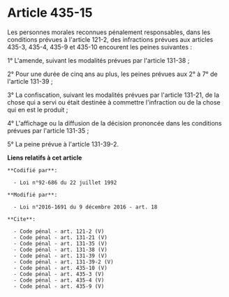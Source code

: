 # Article 435-15

Les personnes morales reconnues pénalement responsables, dans les conditions prévues à l'article 121-2, des infractions
prévues aux articles 435-3, 435-4, 435-9 et 435-10 encourent les peines suivantes :

1° L'amende, suivant les modalités prévues par l'article 131-38 ;

2° Pour une durée de cinq ans au plus, les peines prévues aux 2° à 7° de l'article 131-39 ;

3° La confiscation, suivant les modalités prévues par l'article 131-21, de la chose qui a servi ou était destinée à commettre
l'infraction ou de la chose qui en est le produit ;

4° L'affichage ou la diffusion de la décision prononcée dans les conditions prévues par l'article 131-35 ;

5° La peine prévue à l'article 131-39-2.

**Liens relatifs à cet article**

	**Codifié par**:

	  - Loi n°92-686 du 22 juillet 1992

	**Modifié par**:

	  - Loi n°2016-1691 du 9 décembre 2016 - art. 18

	**Cite**:

	  - Code pénal - art. 121-2 (V)
	  - Code pénal - art. 131-21 (V)
	  - Code pénal - art. 131-35 (V)
	  - Code pénal - art. 131-38 (V)
	  - Code pénal - art. 131-39 (V)
	  - Code pénal - art. 131-39-2 (V)
	  - Code pénal - art. 435-10 (V)
	  - Code pénal - art. 435-3 (V)
	  - Code pénal - art. 435-4 (V)
	  - Code pénal - art. 435-9 (V)
